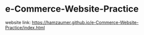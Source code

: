 # e-Commerce-Website-Practice
website link: https://hamzaumer.github.io/e-Commerce-Website-Practice/index.html
